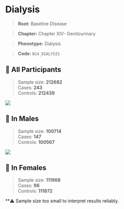 # Dialysis

> **Root:** Baseline Disease  

> **Chapter:** Chapter XIV- Genitourinary  

> **Phenotype:** Dialysis  

> **Code:** `N14_DIALYSIS`

## 🧪 All Participants  
> Sample size: **212682**  
> Cases: **243**  
> Controls: **212439**
<img src="/Disease/Figures/ALL/Incidence/N14_DIALYSIS.png"/>
<CsvTable src="/Disease_Data/ALL/Incidence/COX_N14_DIALYSIS.csv" label="🔍 View full results" />

## 👨 In Males  
> Sample size: **100714**  
> Cases: **147**  
> Controls: **100567**
<img src="/Disease/Figures/Male/Incidence/N14_DIALYSIS.png"/>
<CsvTable src="/Disease_Data/Male/Incidence/COX_N14_DIALYSIS.csv" label="🔍 View full results" />

## 👩 In Females  
> Sample size: **111968**  
> Cases: **96**  
> Controls: **111872**

**⚠️ Sample size too small to interpret results reliably.

